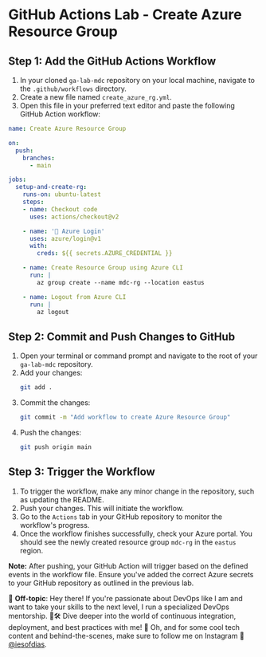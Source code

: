 # GitHub Actions Lab - Create Azure Resource Group

## Step 1: Add the GitHub Actions Workflow

1. In your cloned `ga-lab-mdc` repository on your local machine, navigate to the `.github/workflows` directory.
2. Create a new file named `create_azure_rg.yml`.
3. Open this file in your preferred text editor and paste the following GitHub Action workflow:

```yaml
name: Create Azure Resource Group

on:
  push:
    branches:
      - main

jobs:
  setup-and-create-rg:
    runs-on: ubuntu-latest
    steps:
    - name: Checkout code
      uses: actions/checkout@v2

    - name: '🔐 Azure Login'
      uses: azure/login@v1
      with:
        creds: ${{ secrets.AZURE_CREDENTIAL }}

    - name: Create Resource Group using Azure CLI
      run: |
        az group create --name mdc-rg --location eastus

    - name: Logout from Azure CLI
      run: |
        az logout
```
## Step 2: Commit and Push Changes to GitHub

1. Open your terminal or command prompt and navigate to the root of your `ga-lab-mdc` repository.
2. Add your changes:
    ```bash
    git add .
    ```
3. Commit the changes:
    ```bash
    git commit -m "Add workflow to create Azure Resource Group"
    ```
4. Push the changes:
    ```bash
    git push origin main
    ```

## Step 3: Trigger the Workflow

1. To trigger the workflow, make any minor change in the repository, such as updating the README.
2. Push your changes. This will initiate the workflow.
3. Go to the `Actions` tab in your GitHub repository to monitor the workflow's progress.
4. Once the workflow finishes successfully, check your Azure portal. You should see the newly created resource group `mdc-rg` in the `eastus` region.

**Note:** After pushing, your GitHub Action will trigger based on the defined events in the workflow file. Ensure you've added the correct Azure secrets to your GitHub repository as outlined in the previous lab.

🚨 **Off-topic**: Hey there! If you're passionate about DevOps like I am and want to take your skills to the next level, I run a specialized DevOps mentorship. 🧠🛠 Dive deeper into the world of continuous integration, deployment, and best practices with me! 🚀 Oh, and for some cool tech content and behind-the-scenes, make sure to follow me on Instagram 📸 [@iesofdias](https://www.instagram.com/iesofdias/).
